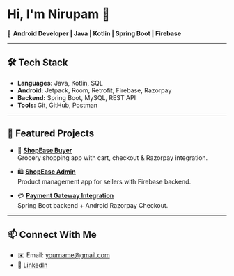 # Hi, I'm Nirupam 👋  

🚀 **Android Developer | Java | Kotlin | Spring Boot | Firebase**

---

## 🛠️ Tech Stack
- **Languages:** Java, Kotlin, SQL
- **Android:** Jetpack, Room, Retrofit, Firebase, Razorpay
- **Backend:** Spring Boot, MySQL, REST API
- **Tools:** Git, GitHub, Postman

---

## 📂 Featured Projects
- 🛒 **[ShopEase Buyer](https://github.com/username/ShopEaseBuyer)**  
  Grocery shopping app with cart, checkout & Razorpay integration.

- 🛍️ **[ShopEase Admin](https://github.com/username/ShopEaseAdmin)**  
  Product management app for sellers with Firebase backend.

- 💳 **[Payment Gateway Integration](https://github.com/username/RazorpayIntegration)**  
  Spring Boot backend + Android Razorpay Checkout.

---

## 📫 Connect With Me
- ✉️ Email: yourname@gmail.com  
- 💼 [LinkedIn](https://linkedin.com/in/yourprofile)  
